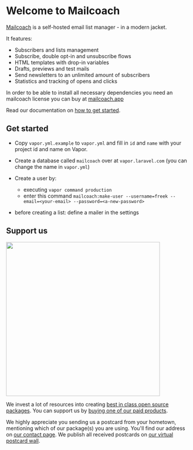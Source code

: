 # Welcome to Mailcoach

[Mailcoach](https://mailcoach.app) is a self-hosted email list manager - in a modern jacket.

It features:
- Subscribers and lists management
- Subscribe, double opt-in and unsubscribe flows
- HTML templates with drop-in variables
- Drafts, previews and test mails
- Send newsletters to an unlimited amount of subscribers
- Statistics and tracking of opens and clicks

In order to be able to install all necessary dependencies you need an mailcoach license you can buy at [mailcoach.app](https://mailcoach.app)

Read our documentation on [how to get started](https://spatie.be/docs/laravel-mailcoach). 

## Get started

- Copy `vapor.yml.example` to `vapor.yml` and fill in `id` and `name` with your project id and name on Vapor.

- Create a database called `mailcoach` over at `vapor.laravel.com` (you can change the name in `vapor.yml`)

- Create a user by:
  - executing `vapor command production`
  - enter this command `mailcoach:make-user --username=freek --email=<your-email> --password=<a-new-password>`
- before creating a list: define a mailer in the settings

## Support us

[<img src="https://github-ads.s3.eu-central-1.amazonaws.com/mailcoach.jpg?t=1" width="419px" />](https://spatie.be/github-ad-click/Mailcoach)

We invest a lot of resources into creating [best in class open source packages](https://spatie.be/open-source). You can support us by [buying one of our paid products](https://spatie.be/open-source/support-us).

We highly appreciate you sending us a postcard from your hometown, mentioning which of our package(s) you are using. You'll find our address on [our contact page](https://spatie.be/about-us). We publish all received postcards on [our virtual postcard wall](https://spatie.be/open-source/postcards).
